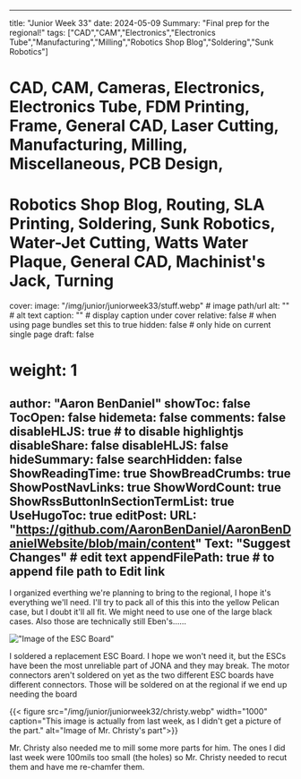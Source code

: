 
---
title: "Junior Week 33"
date: 2024-05-09
Summary: "Final prep for the regional!"
tags: ["CAD","CAM","Electronics","Electronics Tube","Manufacturing","Milling","Robotics Shop Blog","Soldering","Sunk Robotics"]
# CAD, CAM, Cameras, Electronics, Electronics Tube, FDM Printing, Frame, General CAD, Laser Cutting, Manufacturing, Milling, Miscellaneous, PCB Design,
# Robotics Shop Blog, Routing, SLA Printing, Soldering, Sunk Robotics, Water-Jet Cutting, Watts Water Plaque, General CAD, Machinist's Jack, Turning
cover:
    image: "/img/junior/juniorweek33/stuff.webp" # image path/url
    alt: "" # alt text
    caption: "" # display caption under cover
    relative: false # when using page bundles set this to true
    hidden: false # only hide on current single page
draft: false

# weight: 1
author: "Aaron BenDaniel"
showToc: false
TocOpen: false
hidemeta: false
comments: false
disableHLJS: true # to disable highlightjs
disableShare: false
disableHLJS: false
hideSummary: false
searchHidden: false
ShowReadingTime: true
ShowBreadCrumbs: true
ShowPostNavLinks: true
ShowWordCount: true
ShowRssButtonInSectionTermList: true
UseHugoToc: true
editPost:
    URL: "https://github.com/AaronBenDaniel/AaronBenDanielWebsite/blob/main/content"
    Text: "Suggest Changes" # edit text
    appendFilePath: true # to append file path to Edit link
---

I organized everthing we're planning to bring to the regional, I hope it's everything we'll need. I'll try to pack all of this this into the yellow Pelican case, but I doubt it'll all fit. We might need to use one of the large black cases. Also those are technically still Eben's......

!["Image of the ESC Board"](/img/junior/juniorweek33/board.webp)

I soldered a replacement ESC Board. I hope we won't need it, but the ESCs have been the most unreliable part of JONA and they may break. The motor connectors aren't soldered on yet as the two different ESC boards have different connectors. Those will be soldered on at the regional if we end up needing the board

{{< figure src="/img/junior/juniorweek32/christy.webp" width="1000" caption="This image is actually from last week, as I didn't get a picture of the part." alt="Image of Mr. Christy's part">}}

Mr. Christy also needed me to mill some more parts for him. The ones I did last week were 100mils too small (the holes) so Mr. Christy needed to recut them and have me re-chamfer them.
